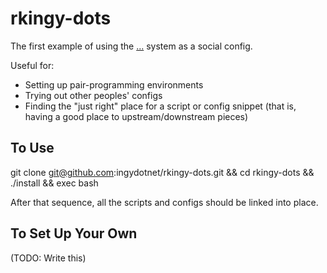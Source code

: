 rkingy-dots
===========

The first example of using the [...](http://github.com/ingydotnet/....git)
system as a social config.

Useful for:

- Setting up pair-programming environments
- Trying out other peoples' configs
- Finding the "just right" place for a script or config snippet (that is,
  having a good place to upstream/downstream pieces)

To Use
------

git clone git@github.com:ingydotnet/rkingy-dots.git &&
    cd rkingy-dots &&
    ./install &&
    exec bash

After that sequence, all the scripts and configs should be linked into place.

To Set Up Your Own
------------------

(TODO: Write this)
